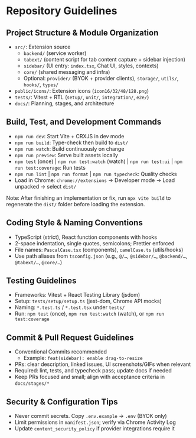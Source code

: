 # Repository Guidelines

## Project Structure & Module Organization

- `src/`: Extension source
  - `backend/` (service worker)
  - `tabext/` (content script for tab content capture + sidebar injection)
  - `sidebar/` (UI entry: `index.tsx`, Chat UI, styles, contexts)
  - `core/` (shared messaging and infra)
  - Optional: `provider/` (BYOK + provider clients), `storage/`, `utils/`, `hooks/`, `types/`
- `public/icons/`: Extension icons (`icon16/32/48/128.png`)
- `tests/`: Vitest + RTL (`setup/`, `unit/`, `integration/`, `e2e/`)
- `docs/`: Planning, stages, and architecture

## Build, Test, and Development Commands

- `npm run dev`: Start Vite + CRXJS in dev mode
- `npm run build`: Type-check then build to `dist/`
- `npm run watch`: Build continuously on change
- `npm run preview`: Serve built assets locally
- `npm test` (once) | `npm run test:watch` (watch) | `npm run test:ui` | `npm run test:coverage`: Run tests
- `npm run lint` | `npm run format` | `npm run typecheck`: Quality checks
- Load in Chrome: `chrome://extensions` → Developer mode → Load unpacked → select `dist/`

Note: After finishing an implementation or fix, run `npx vite build` to regenerate the `dist/` folder before loading the extension.

## Coding Style & Naming Conventions

- TypeScript (strict), React function components with hooks
- 2-space indentation, single quotes, semicolons; Prettier enforced
- File names: `PascalCase.tsx` (components), `camelCase.ts` (utils/hooks)
- Use path aliases from `tsconfig.json` (e.g., `@/…`, `@sidebar/…`, `@backend/…`, `@tabext/…`, `@core/…`)

## Testing Guidelines

- Frameworks: Vitest + React Testing Library (jsdom)
- Setup: `tests/setup/setup.ts` (jest-dom, Chrome API mocks)
- Naming: `*.test.ts` / `*.test.tsx` under `tests/`
- Run: `npm test` (once), `npm run test:watch` (watch), or `npm run test:coverage`

## Commit & Pull Request Guidelines

- Conventional Commits recommended
  - Example: `feat(sidebar): enable drag-to-resize`
- PRs: clear description, linked issues, UI screenshots/GIFs when relevant
- Required: lint, tests, and typecheck pass; update docs if needed
- Keep PRs focused and small; align with acceptance criteria in `docs/stages/*`

## Security & Configuration Tips

- Never commit secrets. Copy `.env.example` → `.env` (BYOK only)
- Limit permissions in `manifest.json`; verify via Chrome Activity Log
- Update `content_security_policy` if provider integrations require it
